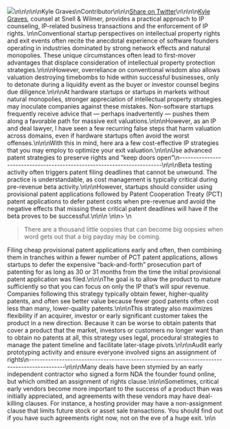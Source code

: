 ![](https://techcrunch.com/wp-content/uploads/2022/03/GettyImages-1160988578.jpg?w=600)\n\n\n\n\nKyle Graves\nContributor\n\n\n[Share on Twitter](https://twitter.com/KyleWGraves/)\n\n\n\n[Kyle Graves](https://www.swlaw.com/people/kyle-w-graves), counsel at Snell & Wilmer, provides a practical approach to IP counseling, IP-related business transactions and the enforcement of IP rights. \n\nConventional startup perspectives on intellectual property rights and exit events often recite the anecdotal experience of software founders operating in industries dominated by strong network effects and natural monopolies. These unique circumstances often lead to first-mover advantages that displace consideration of intellectual property protection strategies.\n\n\nHowever, overreliance on conventional wisdom also allows valuation destroying timebombs to hide within successful businesses, only to detonate during a liquidity event as the buyer or investor counsel begins due diligence.\n\n\nAt hardware startups or startups in markets without natural monopolies, stronger appreciation of intellectual property strategies may inoculate companies against these mistakes. Non-software startups frequently receive advice that — perhaps inadvertently — pushes them along a favorable path for massive exit valuations.\n\n\nHowever, as an IP and deal lawyer, I have seen a few recurring false steps that harm valuation across domains, even if hardware startups often avoid the worst offenses.\n\n\nWith this in mind, here ara a few cost-effective IP strategies that you may employ to optimize your exit valuation.\n\n\nUse advanced patent strategies to preserve rights and “keep doors open”\n-----------------------------------------------------------------------\n\n\nBeta testing activity often triggers patent filing deadlines that cannot be unwound. The practice is understandable, as cost management is typically critical during pre-revenue beta activity.\n\n\nHowever, startups should consider using provisional patent applications followed by Patent Cooperation Treaty (PCT) patent applications to defer patent costs when pre-revenue and avoid the negative effects that missing these critical patent deadlines will have if the beta proves to be successful.\n\n\n \n\n> \n
>  There are a thousand little oopsies that can become big oopsies when word gets out that a big payday may be coming. 

Filing cheap provisional patent applications early and often, then combining them in tranches within a fewer number of PCT patent applications, allows startups to defer the expensive “back-and-forth” prosecution part of patenting for as long as 30 or 31 months from the time the initial provisional patent application was filed.\n\n\nThe goal is to allow the product to mature sufficiently so that you can focus on only the IP that’s will spur revenue. Companies following this strategy typically obtain fewer, higher-quality patents, and often see better value because fewer good patents often cost less than many, lower-quality patents.\n\n\nThis strategy also maximizes flexibility if an acquirer, investor or early significant customer takes the product in a new direction. Because it can be worse to obtain patents that cover a product that the market, investors or customers no longer want than to obtain no patents at all, this strategy uses legal, procedural strategies to manage the patent timeline and facilitate later-stage pivots.\n\n\nAudit early prototyping activity and ensure everyone involved signs an assignment of rights\n-------------------------------------------------------------------------------------------\n\n\nMany deals have been stymied by an early independent contractor who signed a form NDA the founder found online, but which omitted an assignment of rights clause.\n\n\nSometimes, critical early vendors become more important to the success of a product than was initially appreciated, and agreements with these vendors may have deal-killing clauses. For instance, a hosting provider may have a non-assignment clause that limits future stock or asset sale transactions. You should find out if you have such agreements right now, not on the eve of a huge exit. \n\n